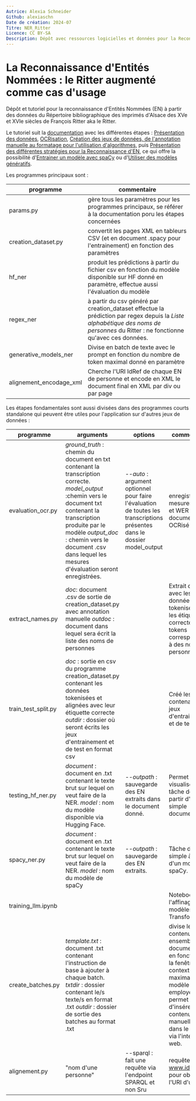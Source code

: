 ```yaml
---
Autrice: Alexia Schneider
Github: alexiaschn
Date de création: 2024-07
Titre: NER_Ritter
Licence: CC BY-SA
Description: Dépôt avec ressources logicielles et données pour la Reconnaissance d'Entités Nommées adaptée à des notices bibliographiques
---
```


# La Reconnaissance d'Entités Nommées : le Ritter augmenté comme cas d'usage

Dépôt et tutoriel pour la reconnaissance d'Entités Nommées (EN) à partir des données du Répertoire bibliographique des imprimés d'Alsace des XVe et XVIe siècles de François Ritter aka le Ritter.

Le tutoriel suit la [documentation](documentation/) avec les différentes étapes : [Présentation des données](documentation/1.Les_donnees.md), [OCRisation](documentation/2.OCR.md), [Création des jeux de données, de l'annotation manuelle au formatage pour l'utilisation d'algorithmes](documentation/3.Creation_jeux_de_donnees.md), puis [Présentation des différentes stratégies pour la Reconnaissance d'EN](documentation/4.Strategie_NER.md), ce qui offre la possibilité d'[Entrainer un modèle avec spaCy](documentation/5.Entrainement_modele_avec_spacy.md) ou d'[Utiliser des modèles génératifs](documentation/6.Modeles_generatif.md).

Les programmes principaux sont : 

programme|commentaire
--|--
params.py|gère tous les paramètres pour les programmes principaux, se référer à la documentation poru les étapes concernées
creation_dataset.py|convertit les pages XML en tableurs CSV (et en document .spacy pour l'entrainement) en fonction des paramètres
hf_ner|produit les prédictions à partir du fichier csv en fonction du modèle disponible sur HF donné en paramètre, effectue aussi l'évaluation du modèle
regex_ner|à partir du csv généré par creation_dataset effectue la prédiction par regex depuis la _Liste alphabétique des noms de personnes_ du Ritter : ne fonctionne qu'avec ces données. 
generative_models_ner| Divise en batch de texte avec le prompt en fonction du nombre de token maximal donné en paramètre
alignement_encodage_xml|Cherche l'URI IdRef de chaque EN de personne et encode en XML le document final en XML par div ou par page

Les étapes fondamentales sont aussi divisées dans des programmes courts standalone qui peuvent être utiles pour l'application sur d'autres jeux de données :

|programme|arguments|options|commentaire
|--|--|--|--|
evaluation_ocr.py|*ground_truth* : chemin du document en txt contenant la transcription correcte. *model_output* :chemin vers le document txt contenant la transcription produite par le modèle *output_doc* : chemin vers le document .csv dans lequel les mesures d'évaluation seront enregistrées.|*--auto* : argument optionnel pour faire l'évaluation de toutes les transcriptions présentes dans le dossier model_output | enregistre les mesures CER et WER du document OCRisé |
extract_names.py|*doc*: document .csv de sortie de creation_dataset.py avec annotation manuelle *outdoc* : document dans lequel sera écrit la liste des noms de personnes|| Extrait du doc avec les données tokenisées et les étiquettes correctes les tokens correspondants à des noms de personnes
train_test_split.py|    *doc* : sortie en csv du programme creation_dataset.py contenant les données tokenisées et alignées avec leur étiquette correcte *outdir* : dossier où seront écrits les jeux d'entrainement et de test en format csv || Créé les csv contenant les jeux d'entrainement et de test
testing_hf_ner.py| *document* : document en .txt contenant le texte brut sur lequel on veut faire de la NER. *model* : nom du modèle disponible via Hugging Face.| *--outpath* : sauvegarde des EN extraits dans le document donné. | Permet de visualiser la tâche de NER à partir d'un simple document txt. 
spacy_ner.py|*document* : document en .txt contenant le texte brut sur lequel on veut faire de la NER. *model* : nom du modèle de spaCy  |*--outpath* : sauvegarde des EN extraits. | Tâche de NER simple à partir d'un modèle de spaCy. 
training_llm.ipynb|||Notebook pour l'affinage de modèles Transformers. 
create_batches.py|_template.txt_ : document .txt contenant l'instruction de base à ajouter à chaque batch. _txtdir_ : dossier contenant le/s texte/s en format .txt _outdir_ : dossier de sortie des batches au format .txt||divise le contenu d'un ensemble de documents txt en fonction de la fenêtre contextuelle maximale du modèle employé : permet d'insérer le contenu manuellement dans le prompt via l'interface web.  |
alignement.py|"nom d'une personne"|--sparql : fait une requête via l'endpoint SPARQL et non Sru | requête www.idref.fr pour obtenir l'URI d'un nom